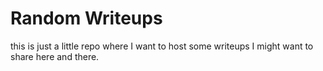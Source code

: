 # Random Writeups
this is just a little repo where I want to host some writeups I might want to share here and there.
